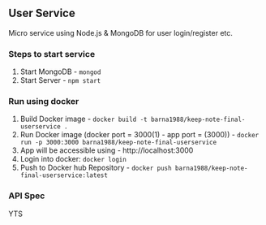 ## User Service

Micro service using Node.js & MongoDB for user login/register etc.

### Steps to start service
1. Start MongoDB - ```mongod```
2. Start Server  - ```npm start```

### Run using docker
1. Build Docker image - ```docker build -t barna1988/keep-note-final-userservice .```
2. Run Docker image (docker port = 3000(1) - app port = (3000)) - ```docker run -p 3000:3000 barna1988/keep-note-final-userservice```
3. App will be accessible using - http://localhost:3000
4. Login into docker: ```docker login```
5. Push to Docker hub Repository  - ```docker push barna1988/keep-note-final-userservice:latest```

### API Spec
YTS
